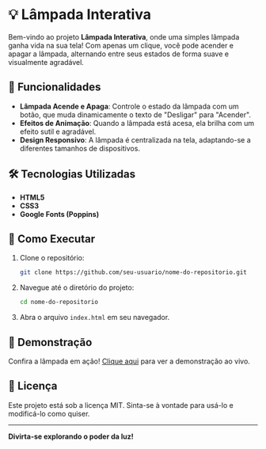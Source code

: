 
# 💡 Lâmpada Interativa

Bem-vindo ao projeto **Lâmpada Interativa**, onde uma simples lâmpada ganha vida na sua tela! Com apenas um clique, você pode acender e apagar a lâmpada, alternando entre seus estados de forma suave e visualmente agradável.

## 🌟 Funcionalidades

- **Lâmpada Acende e Apaga**: Controle o estado da lâmpada com um botão, que muda dinamicamente o texto de "Desligar" para "Acender".
- **Efeitos de Animação**: Quando a lâmpada está acesa, ela brilha com um efeito sutil e agradável.
- **Design Responsivo**: A lâmpada é centralizada na tela, adaptando-se a diferentes tamanhos de dispositivos.

## 🛠️ Tecnologias Utilizadas

- **HTML5**
- **CSS3**
- **Google Fonts (Poppins)**

## 🚀 Como Executar

1. Clone o repositório:
   ```bash
   git clone https://github.com/seu-usuario/nome-do-repositorio.git
   ```
2. Navegue até o diretório do projeto:
   ```bash
   cd nome-do-repositorio
   ```
3. Abra o arquivo `index.html` em seu navegador.

## 👀 Demonstração

Confira a lâmpada em ação! [Clique aqui](https://seu-link-para-o-github-pages/) para ver a demonstração ao vivo.

## 📜 Licença

Este projeto está sob a licença MIT. Sinta-se à vontade para usá-lo e modificá-lo como quiser.

---

**Divirta-se explorando o poder da luz!**
